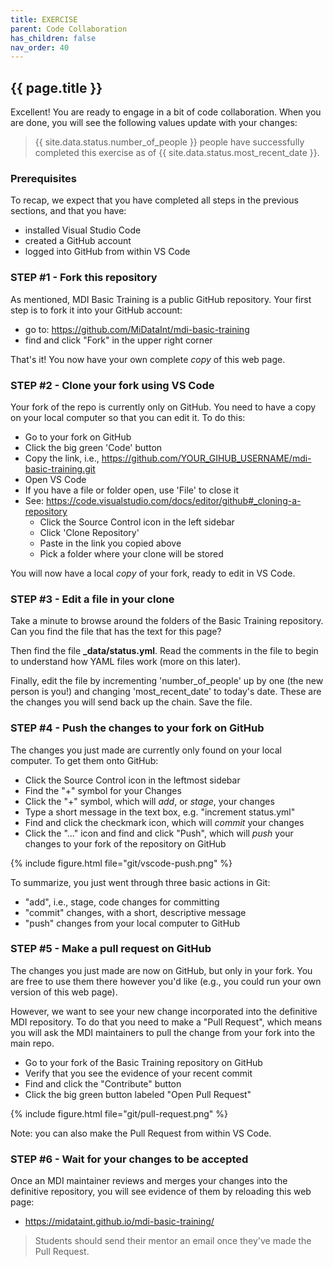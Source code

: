 ```yaml
---
title: EXERCISE
parent: Code Collaboration
has_children: false
nav_order: 40
---
```


## {{ page.title }}

Excellent! You are ready to engage in a bit of code collaboration.
When you are done, you will see the following values update with your changes:

> {{ site.data.status.number_of_people }} people have successfully completed this exercise
as of {{ site.data.status.most_recent_date }}.

### Prerequisites

To recap, we expect that you have completed all steps
in the previous sections, and that you have:

- installed Visual Studio Code
- created a GitHub account
- logged into GitHub from within VS Code

### STEP #1 - Fork this repository

As mentioned, MDI Basic Training is a public GitHub repository.
Your first step is to fork it into your GitHub account:

- go to: <https://github.com/MiDataInt/mdi-basic-training>
- find and click "Fork" in the upper right corner

That's it! You now have your own complete _copy_ of this web page.

### STEP #2 - Clone your fork using VS Code

Your fork of the repo is currently only on GitHub. You need
to have a copy on your local computer so that you can edit it.
To do this:

- Go to your fork on GitHub
- Click the big green 'Code' button
- Copy the link, i.e., https://github.com/YOUR_GIHUB_USERNAME/mdi-basic-training.git
- Open VS Code
- If you have a file or folder open, use 'File' to close it
- See: <https://code.visualstudio.com/docs/editor/github#_cloning-a-repository>
    - Click the Source Control icon in the left sidebar
    - Click 'Clone Repository'
    - Paste in the link you copied above
    - Pick a folder where your clone will be stored

You will now have a local _copy_ of your fork, ready to edit in VS Code.

### STEP #3 - Edit a file in your clone

Take a minute to browse around the folders of the Basic Training
repository. Can you find the file that has the text for this page?

Then find the file **_data/status.yml**.  Read the comments in the file
to begin to understand how YAML files work (more on this later). 

Finally, edit the file by incrementing 'number_of_people' up by one (the 
new person is you!) and changing 'most_recent_date' to today's date. 
These are the changes you will send back up the chain. Save the file.

### STEP #4 - Push the changes to your fork on GitHub

The changes you just made are currently only found on your local
computer. To get them onto GitHub:

- Click the Source Control icon in the leftmost sidebar
- Find the "+" symbol for your Changes
- Click the "+" symbol, which will _add_, or _stage_, your changes
- Type a short message in the text box, e.g. "increment status.yml"
- Find and click the checkmark icon, which will _commit_ your changes
- Click the "..." icon and find and click "Push", which will _push_ your changes to your fork of the repository on GitHub

{% include figure.html file="git/vscode-push.png" %}

To summarize, you just went through three basic actions in Git:
- "add", i.e., stage, code changes for committing
- "commit" changes, with a short, descriptive message
- "push" changes from your local computer to GitHub

### STEP #5 - Make a pull request on GitHub

The changes you just made are now on GitHub, but only in your fork.
You are free to use them there however you'd like (e.g., you could
run your own version of this web page).

However, we want to see your new change incorporated into the
definitive MDI repository. To do that you need to make a "Pull Request",
which means you will ask the MDI maintainers to pull the change from your
fork into the main repo.

- Go to your fork of the Basic Training repository on GitHub
- Verify that you see the evidence of your recent commit
- Find and click the "Contribute" button
- Click the big green button labeled "Open Pull Request"

{% include figure.html file="git/pull-request.png" %}

Note: you can also make the Pull Request from within VS Code.

### STEP #6 - Wait for your changes to be accepted

Once an MDI maintainer reviews and merges your changes into the 
definitive repository, you will see evidence of them by reloading this web page:

- <https://midataint.github.io/mdi-basic-training/>

> Students should send their mentor an email once they've made the Pull Request.
